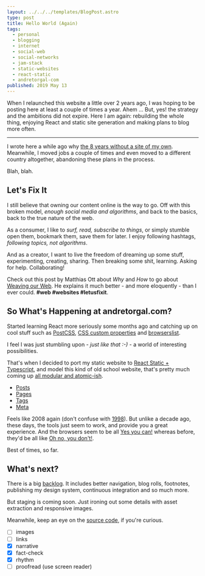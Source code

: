 ```yaml
---
layout: ../../../templates/BlogPost.astro
type: post
title: Hello World (Again)
tags:
  - personal
  - blogging
  - internet
  - social-web
  - social-networks
  - jam-stack
  - static-websites
  - react-static
  - andretorgal-com
published: 2019 May 13
---
```


When I relaunched this website a little over 2 years ago, I was hoping to be posting here at least a couple of times a year. Ahem ... But, yes! the strategy and the ambitions did not expire. Here I am again: rebuilding the whole thing, enjoying React and static site generation and making plans to blog more often.

---

I wrote here a while ago why [the 8 years without a site of my own](/posts/2017-01/hello-world). Meanwhile, I moved jobs a couple of times and even moved to a different country altogether, abandoning these plans in the process.

Blah, blah.

## Let's Fix It

I still believe that owning our content online is the way to go. Off with this broken model, _enough social media and algorithms_, and back to the basics, back to the true nature of the web.

As a consumer, I like to _surf, read, subscribe to things_, or simply stumble open them, bookmark them, save them for later. I enjoy following hashtags, _following topics, not algorithms_.

And as a creator, I want to live the freedom of dreaming up some stuff, experimenting, creating, sharing. Then breaking some shit, learning. Asking for help. Collaborating!

Check out this post by Matthias Ott about _Why_ and _How_ to go about [Weaving our Web](https://matthiasott.com/articles/into-the-personal-website-verse). He explains it much better - and more eloquently - than I ever could. **#web #websites #letusfixit**.

## So What's Happening at andretorgal.com?

Started learning React more seriously some months ago and catching up on cool stuff such as [PostCSS](https://postcss.org/), [CSS custom properties](https://css-tricks.com/guides/css-custom-properties/) and [browserslist](/meta/records/current/browser-support).

I feel I was just stumbling upon - _just like that :-)_ - a world of interesting possibilities.

That's when I decided to port my static website to [React Static + Typescript](/meta/records/current/stack-react-static-typescript), and model this kind of old school website, that's pretty much coming up [all modular and atomic-ish](/meta/records/current/conventions-structure-atomic-semantics).

- [Posts](/posts)
- [Pages](/about)
- [Tags](/tags)
- [Meta](/meta)

Feels like 2008 again (don't confuse with [1998](https://24ways.org/2018/designing-your-site-like-its-1998/)). But unlike a decade ago, these days, the tools just seem to work, and provide you a great experience. And the browsers seem to be all [Yes you can!](https://caniuse.com/#feat=css-grid) whereas before, they'd be all like [Oh no, you don't!](https://github.com/Modernizr/Modernizr/wiki/HTML5-Cross-Browser-Polyfills).

Best of times, so far.

## What's next?

There is a big [backlog](/meta/project/backlog). It includes better navigation, blog rolls, footnotes, publishing my design system, continuous integration and so much more.

But staging is coming soon. Just ironing out some details with asset extraction and responsive images.

Meanwhile, keep an eye on the [source code](https://github.com/andrezero/andretorgal.site/tree/master/src), if you're curious.

<!-- notes -->

- [ ] images
- [ ] links
- [x] narrative
- [x] fact-check
- [x] rhythm
- [ ] proofread (use screen reader)

